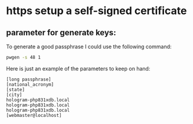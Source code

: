 # https setup a self-signed certificate

## parameter for generate keys:

To generate a good passphrase I could use the following command:

```bash
pwgen -s 48 1
```

Here is just an example of the parameters to keep on hand:

```text
[long passphrase]
[national_acronym]
[state]
[city]
hologram-php831xdb.local
hologram-php831xdb.local
hologram-php831xdb.local
[webmaster@localhost]
```
